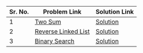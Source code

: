 | Sr. No. | Problem Link                         | Solution Link                        |
|---------|--------------------------------------|--------------------------------------|
| 1       | [Two Sum](https://example.com/problem1) | [Solution](https://example.com/solution1) |
| 2       | [Reverse Linked List](https://example.com/problem2) | [Solution](https://example.com/solution2) |
| 3       | [Binary Search](https://example.com/problem3) | [Solution](https://example.com/solution3) |

